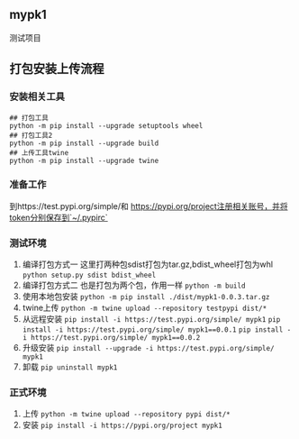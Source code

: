 ## mypk1

测试项目

## 打包安装上传流程

### 安装相关工具

```shell
## 打包工具
python -m pip install --upgrade setuptools wheel
## 打包工具2
python -m pip install --upgrade build
## 上传工具twine
python -m pip install --upgrade twine
```

### 准备工作

到https://test.pypi.org/simple/和 https://pypi.org/project注册相关账号，并将token分别保存到`~/.pypirc`



### 测试环境

1. 编译打包方式一 这里打两种包sdist打包为tar.gz,bdist_wheel打包为whl
   `python setup.py sdist bdist_wheel`
2. 编译打包方式二 也是打包为两个包，作用一样
   `python -m build`
3. 使用本地包安装
   `python -m pip install ./dist/mypk1-0.0.3.tar.gz`
4. twine上传
   `python -m twine upload --repository testpypi dist/*`
5. 从远程安装
   `pip install -i https://test.pypi.org/simple/ mypk1`
   `pip install -i https://test.pypi.org/simple/ mypk1==0.0.1`
   `pip install -i https://test.pypi.org/simple/ mypk1==0.0.2`
6. 升级安装
   `pip install --upgrade -i https://test.pypi.org/simple/ mypk1`
7. 卸载
   `pip uninstall mypk1`

### 正式环境

1. 上传
   `python -m twine upload --repository pypi dist/*`
2. 安装
   `pip install -i https://pypi.org/project mypk1`





